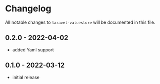 # Changelog

All notable changes to `laravel-valuestore` will be documented in this file.

## 0.2.0 - 2022-04-02

- added Yaml support

## 0.1.0 - 2022-03-12

- initial release
